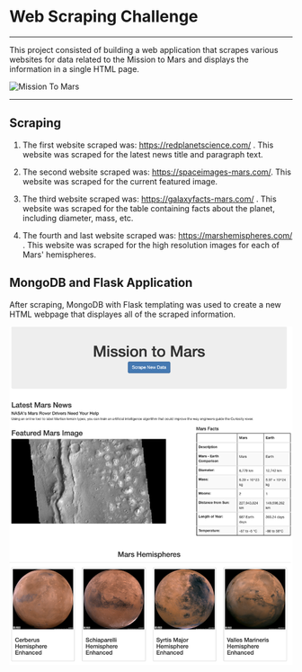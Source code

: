 # Web Scraping Challenge

---

This project consisted of building a web application that scrapes various websites for data related to the Mission to Mars and displays the information in a single HTML page.

![Mission To Mars](Images/MissionToMars)

---

## Scraping

1. The first website scraped was: https://redplanetscience.com/ . This website was scraped for the latest news title and paragraph text. 

2. The second website scraped was: https://spaceimages-mars.com/. This website was scraped for the current featured image.

3. The third website scraped was: https://galaxyfacts-mars.com/ . This website was scraped for the table containing facts about the planet, including diameter, mass, etc.

4. The fourth and last website scraped was: https://marshemispheres.com/ . This website was scraped for the high resolution images for each of Mars' hemispheres.

## MongoDB and Flask Application

After scraping, MongoDB with Flask templating was used to create a new HTML webpage that displayes all of the scraped information. 

![Final Application](Images/FinalApplication.jpg)